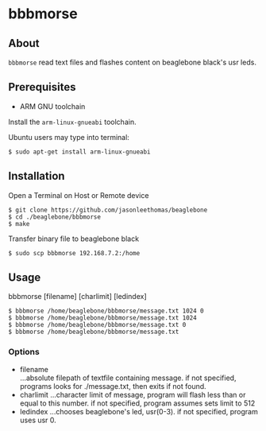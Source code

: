 # bbbmorse

## About
`bbbmorse` read text files and flashes content on beaglebone black's usr leds.

## Prerequisites 
* ARM GNU toolchain

Install the `arm-linux-gnueabi` toolchain.

Ubuntu users may type into terminal:

`$ sudo apt-get install arm-linux-gnueabi`

## Installation
Open a Terminal on Host or Remote device
```
$ git clone https://github.com/jasonleethomas/beaglebone
$ cd ./beaglebone/bbbmorse
$ make
```
Transfer binary file to beaglebone black

`$ sudo scp bbbmorse 192.168.7.2:/home`

## Usage
bbbmorse [filename] [charlimit] [ledindex]
```
$ bbbmorse /home/beaglebone/bbbmorse/message.txt 1024 0
$ bbbmorse /home/beaglebone/bbbmorse/message.txt 1024
$ bbbmorse /home/beaglebone/bbbmorse/message.txt 0
$ bbbmorse /home/beaglebone/bbbmorse/message.txt
```
### Options
* filename 	
...absolute filepath of textfile containing message. if not specified, programs looks for ./message.txt, then exits if not found.
* charlimit	
...character limit of message, program will flash less than or equal to this number. if not specified, program assumes sets limit to 512
* ledindex 
...chooses beaglebone's led, usr(0-3). if not specified, program uses usr 0.
		

